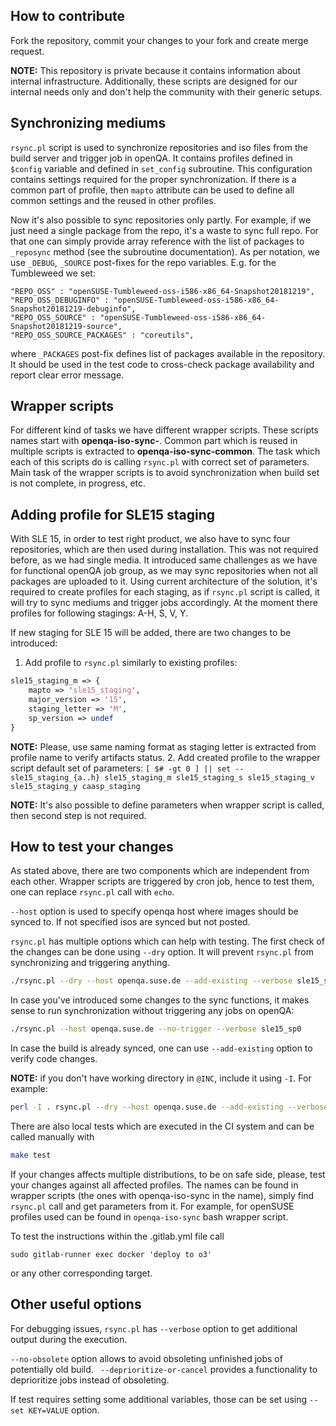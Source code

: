 ## How to contribute

Fork the repository, commit your changes to your fork and create merge request.

**NOTE:** This repository is private because it contains information about
internal infrastructure. Additionally, these scripts are designed for our
internal needs only and don't help the community with their generic
setups.

## Synchronizing mediums

`rsync.pl` script is used to synchronize repositories and iso files from the build server and trigger job in openQA. It contains profiles defined in `$config` variable and defined in `set_config` subroutine. This configuration contains settings required for the proper synchronization. If there is a common part of profile, then `mapto` attribute can be used to define all common settings and the reused in other profiles.

Now it's also possible to sync repositories only partly. For example, if we just need a single package from the repo, it's a waste to sync full repo. For that one can simply provide array reference with the list of packages to `_reposync` method (see the subroutine documentation). As per notation, we use `_DEBUG`, `_SOURCE` post-fixes for the repo variables. E.g. for the Tumbleweed we set:
```
"REPO_OSS" : "openSUSE-Tumbleweed-oss-i586-x86_64-Snapshot20181219",
"REPO_OSS_DEBUGINFO" : "openSUSE-Tumbleweed-oss-i586-x86_64-Snapshot20181219-debuginfo",
"REPO_OSS_SOURCE" : "openSUSE-Tumbleweed-oss-i586-x86_64-Snapshot20181219-source",
"REPO_OSS_SOURCE_PACKAGES" : "coreutils",
```

where `_PACKAGES` post-fix defines list of packages available in the repository. It should be used in the test code to cross-check package availability and report clear error message.

## Wrapper scripts

For different kind of tasks we have different wrapper scripts. These scripts names start with **openqa-iso-sync-**. Common part which is reused in multiple scripts is extracted to **openqa-iso-sync-common**. The task which each of this scripts do is calling `rsync.pl` with correct set of parameters. Main task of the wrapper scripts is to avoid synchronization when build set is not complete, in progress, etc.

## Adding profile for SLE15 staging

With SLE 15, in order to test right product, we also have to sync four repositories, which are then used during installation. This was not required before, as we had single media. It introduced same challenges as we have for functional openQA job group, as we may sync repositories when not all packages are uploaded to it. Using current architecture of the solution, it's required to create profiles for each staging, as if `rsync.pl` script is called, it will try to sync mediums and trigger jobs accordingly. At the moment there profiles for following stagings: A-H, S, V, Y.

If new staging for SLE 15 will be added, there are two changes to be introduced:
1. Add profile to `rsync.pl` similarly to existing profiles:
```perl
sle15_staging_m => {
    mapto => 'sle15_staging',
    major_version => '15',
    staging_letter => 'M',
    sp_version => undef
}
```

**NOTE:** Please, use same naming format as staging letter is extracted from profile name to verify artifacts status.
2. Add created profile to the wrapper script default set of parameters:
`
[ $# -gt 0 ] || set -- sle15_staging_{a..h} sle15_staging_m sle15_staging_s sle15_staging_v sle15_staging_y caasp_staging
`

**NOTE:** It's also possible to define parameters when wrapper script is called, then second step is not required.

## How to test your changes

As stated above, there are two components which are independent from each other.
Wrapper scripts are triggered by cron job, hence to test them, one can replace `rsync.pl`
call with `echo`.

`--host` option is used to specify openqa host where images should be synced to.
If not specified isos are synced but not posted.

`rsync.pl` has multiple options which can help with testing. The first check of the
changes can be done using `--dry` option. It will prevent `rsync.pl` from synchronizing
and triggering anything.
```bash
./rsync.pl --dry --host openqa.suse.de --add-existing --verbose sle15_sp0
```
In case you've introduced some changes to the sync functions, it makes sense to run synchronization
without triggering any jobs on openQA:
```bash
./rsync.pl --host openqa.suse.de --no-trigger --verbose sle15_sp0
```
In case the build is already synced, one can use `--add-existing` option to verify
code changes.

**NOTE:** if you don't have working directory in `@INC`, include it using `-I`.
For example:
```bash
perl -I . rsync.pl --dry --host openqa.suse.de --add-existing --verbose sle15_sp0
```

There are also local tests which are executed in the CI system and can be
called manually with

```bash
make test
```

If your changes affects multiple distributions, to be on safe side, please, test
your changes against all affected profiles. The names can be found in wrapper scripts
(the ones with openqa-iso-sync in the name), simply find `rsync.pl` call and get
parameters from it.
For example, for openSUSE profiles used can be found in `openqa-iso-sync` bash wrapper script.

To test the instructions within the .gitlab.yml file call

```
sudo gitlab-runner exec docker 'deploy to o3'
```

or any other corresponding target.


## Other useful options

For debugging issues, `rsync.pl` has `--verbose` option to get additional output during
the execution.

`--no-obsolete` option allows to avoid obsoleting unfinished jobs of
potentially old build. ` --deprioritize-or-cancel` provides a functionality to deprioritize
jobs instead of obsoleting.

If test requires setting some additional variables, those can be set using `--set KEY=VALUE`
option.
